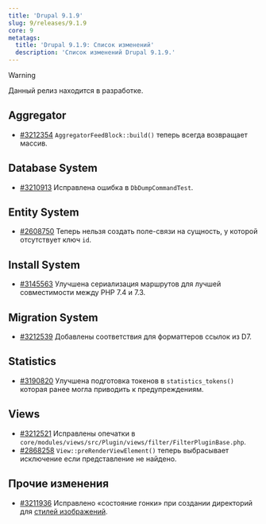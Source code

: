 ```yaml
---
title: 'Drupal 9.1.9'
slug: 9/releases/9.1.9
core: 9
metatags:
  title: 'Drupal 9.1.9: Список изменений'
  description: 'Список изменений Drupal 9.1.9.'
---
```


> [!WARNING]
> Данный релиз находится в разработке.

## Aggregator

* [#3212354](https://www.drupal.org/project/drupal/issues/3212354) `AggregatorFeedBlock::build()` теперь всегда возвращает массив.

## Database System

* [#3210913](https://www.drupal.org/project/drupal/issues/3210913) Исправлена ошибка в `DbDumpCommandTest`.

## Entity System

* [#2608750](https://www.drupal.org/project/drupal/issues/2608750) Теперь нельзя создать поле-связи на сущность, у которой отсутствует ключ `id`.

## Install System

* [#3145563](https://www.drupal.org/project/drupal/issues/3145563) Улучшена сериализация маршрутов для лучшей совместимости между PHP 7.4 и 7.3.

## Migration System

* [#3212539](https://www.drupal.org/project/drupal/issues/3212539) Добавлены соответствия для форматтеров ссылок из D7.

## Statistics

* [#3190820](https://www.drupal.org/project/drupal/issues/3190820) Улучшена подготовка токенов в `statistics_tokens()` которая ранее могла приводить к предупреждениям.

## Views

* [#3212521](https://www.drupal.org/project/drupal/issues/3212521) Исправлены опечатки в `core/modules/views/src/Plugin/views/filter/FilterPluginBase.php`.
* [#2868258](https://www.drupal.org/project/drupal/issues/2868258) `View::preRenderViewElement()` теперь выбрасывает исключение если представление не найдено.

## Прочие изменения

* [#3211936](https://www.drupal.org/project/drupal/issues/3211936) Исправлено «состояние гонки» при создании директорий для [стилей изображений](../../../image/image-styles/index.md).
